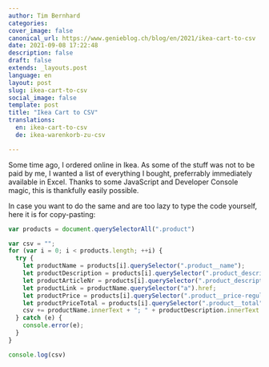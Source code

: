 ```yaml
---
author: Tim Bernhard
categories:
cover_image: false
canonical_url: https://www.genieblog.ch/blog/en/2021/ikea-cart-to-csv
date: 2021-09-08 17:22:48
description: false
draft: false
extends: _layouts.post
language: en
layout: post
slug: ikea-cart-to-csv
social_image: false
template: post
title: "Ikea Cart to CSV"
translations:
  en: ikea-cart-to-csv
  de: ikea-warenkorb-zu-csv

---
```


Some time ago, I ordered online in Ikea. As some of the stuff was not to be paid by me, I wanted a list of everything I bought, preferrably immediately available in Excel.
Thanks to some JavaScript and Developer Console magic, this is thankfully easily possible. 

In case you want to do the same and are too lazy to type the code yourself, here it is for copy-pasting:

```javascript
var products = document.querySelectorAll(".product")

var csv = "";
for (var i = 0; i < products.length; ++i) {
  try {
    let productName = products[i].querySelector(".product__name");
    let productDescription = products[i].querySelector(".product_description-type");
    let productArticleNr = products[i].querySelector(".product_description-article-number");
    let productLink = productName.querySelector("a").href;
    let productPrice = products[i].querySelector(".product__price-regular");
    let productPriceTotal = products[i].querySelector(".product__total");
    csv += productName.innerText + "; " + productDescription.innerText + "; " + productArticleNr.innerText + "; " + (productPrice ? productPrice.innerText : "") + "; " + productPriceTotal.innerText + "; " + productArticleNr.innerText + "; " + productLink + "\n";
  } catch (e) {
    console.error(e);
  }
}

console.log(csv)
```

